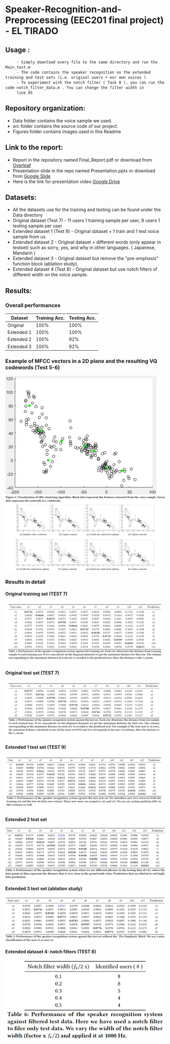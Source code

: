# Speaker-Recognition-and-Preprocessing (EEC201 final project) - EL TIRADO

## Usage :
         - Simply download every file to the same directory and run the Main_test.m
         - The code contains the speaker recognition on the extended training and test sets (i.e. original users + our own voices )
         - To experiment with the notch filter ( Task 8 ), you can run the code notch_filter_data.m . You can change the filter width in
         line 85
         
## Repository organization:
 - Data folder contains the voice sample we used.
 - src folder contains the source code of our project.
 - Figures folder contains images used in this Readme


## Link to the report:
 - Report in the repository named Final_Report.pdf or download from [Overleaf](https://www.overleaf.com/read/yzdypxtfcdwk)
 - Presentation slide in the repo named Presentation.pptx or download from [Google Slide](https://docs.google.com/presentation/d/1_XmiSBVHOXC19QRkCU1uiK0fqnVT0Il3/edit?usp=sharing&ouid=116751163679535791293&rtpof=true&sd=true)
 - Here is the link for presentation video [Google Drive](https://drive.google.com/file/d/117qruDk5RExCeeEFHU1y7OrQVyKmrgAH/view?usp=sharing)

## Datasets:
 - All the datasets use for the training and testing can be found under the Data directory
 - Original dataset (Test 7) - 11 users 1 training sample per user, 8 users 1 testing sample per user
 - Extended dataset 1 (Test 9) - Original dataset + 1 train and 1 test voice sample from us.
 - Extended dataset 2 - Original dataset + different words (only appear in testset) such as sorry, yes, and why in other languages. 
 ( Japanese, Mandarin )
  - Extended dataset 3 - Original dataset but remove the "pre-emphasis" function block (ablation study).
  - Extended dataset 4 (Test 8) - Original dataset but use notch filters of different width on the voice sample.

## Results:

### Overall performances 
Dataset | Training Acc. | Testing Acc.
--- | --- | --- 
Original| 100% | 100% 
Extended 1| 100% | 100% 
Extended 2| 100% | 92% 
Extended 3| 100% | 92% 

### Example of MFCC vectors in a 2D plane and the resulting VQ codewords (Test 5-6)
![alt text3](https://github.com/SendurLanter/Speaker-Recognition-and-Preprocessing-/blob/main/Figures/4.5.jpg?raw=true)
![alt text3](https://github.com/SendurLanter/Speaker-Recognition-and-Preprocessing-/blob/main/Figures/fig6.jpg?raw=true)

### Results in detail
#### Original training set (TEST 7)
![alt text](https://github.com/SendurLanter/Speaker-Recognition-and-Preprocessing-/blob/main/Figures/1.png?raw=true)
#### Original test set (TEST 7)
![alt text1](https://github.com/SendurLanter/Speaker-Recognition-and-Preprocessing-/blob/main/Figures/2.png?raw=true)
#### Extended 1 test set (TEST 9)
![alt text2](https://github.com/SendurLanter/Speaker-Recognition-and-Preprocessing-/blob/main/Figures/3.png?raw=true)
#### Extended 2 test set
![alt text2](https://github.com/SendurLanter/Speaker-Recognition-and-Preprocessing-/blob/main/Figures/table4.jpg?raw=true)
#### Extended 3 test set (ablation study)
![alt text2](https://github.com/SendurLanter/Speaker-Recognition-and-Preprocessing-/blob/main/Figures/table5.jpg?raw=true)
#### Extended dataset 4: notch filters (TEST 8)
![alt text2](https://github.com/SendurLanter/Speaker-Recognition-and-Preprocessing-/blob/main/Figures/table6.jpg?raw=true)
